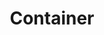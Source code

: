 ---
layout: glossary-documentation
sectionKey: Glossary
eleventyNavigation:
  parent: Glossary
title: Container
description: Containers will be flexible sections within a template. They'll contain content and metadata attributes, user interface components and reusable content blocks.
details:
  '<div class="govuk-inset-text">
    Note: Currently in development.
  </div>
  

  Containers are intended to give publishers more choice in how they display their content and how they structure the user experience.'
synonym:
  0:
    title:
    link:
    definition:
nonPreferred:
  0:
    title: Block
    link:
    definition:
  1:
    title: Section
    link:
    definition:
  2:
    title: Module
    link:
    definition:
doNotConfuse:
    0:
      title: Component
      link: /glossary/component
      definition:
theme: Presentation layer
order: 3
---